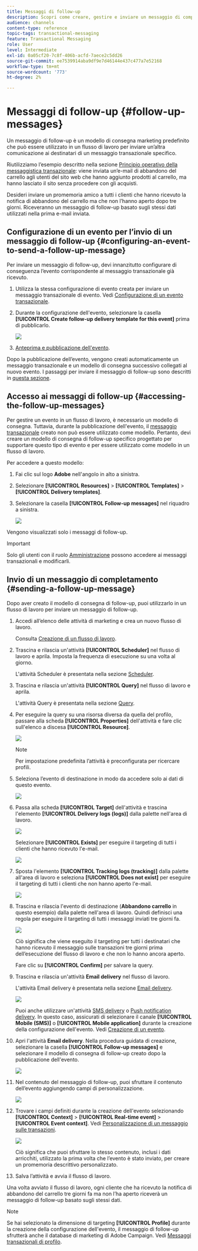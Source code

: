 ```yaml
---
title: Messaggi di follow-up
description: Scopri come creare, gestire e inviare un messaggio di completamento.
audience: channels
content-type: reference
topic-tags: transactional-messaging
feature: Transactional Messaging
role: User
level: Intermediate
exl-id: 0a05cf20-7c8f-406b-acfd-7aece2c5dd26
source-git-commit: ee7539914aba9df9e7d46144e437c477a7e52168
workflow-type: tm+mt
source-wordcount: '773'
ht-degree: 2%

---
```


# Messaggi di follow-up {#follow-up-messages}

Un messaggio di follow-up è un modello di consegna marketing predefinito che può essere utilizzato in un flusso di lavoro per inviare un’altra comunicazione ai destinatari di un messaggio transazionale specifico.

Riutilizziamo l’esempio descritto nella sezione [Principio operativo della messaggistica transazionale](../../channels/using/getting-started-with-transactional-msg.md#transactional-messaging-operating-principle): viene inviata un’e-mail di abbandono del carrello agli utenti del sito web che hanno aggiunto prodotti al carrello, ma hanno lasciato il sito senza procedere con gli acquisti.

Desideri inviare un promemoria amico a tutti i clienti che hanno ricevuto la notifica di abbandono del carrello ma che non l’hanno aperto dopo tre giorni. Riceveranno un messaggio di follow-up basato sugli stessi dati utilizzati nella prima e-mail inviata.

## Configurazione di un evento per l’invio di un messaggio di follow-up {#configuring-an-event-to-send-a-follow-up-message}

Per inviare un messaggio di follow-up, devi innanzitutto configurare di conseguenza l’evento corrispondente al messaggio transazionale già ricevuto.

1. Utilizza la stessa configurazione di evento creata per inviare un messaggio transazionale di evento. Vedi [Configurazione di un evento transazionale](../../channels/using/configuring-transactional-event.md).
1. Durante la configurazione dell&#39;evento, selezionare la casella **[!UICONTROL Create follow-up delivery template for this event]** prima di pubblicarlo.

   ![](assets/message-center_follow-up-checkbox.png)

1. [Anteprima e pubblicazione dell&#39;evento](../../channels/using/publishing-transactional-event.md#previewing-and-publishing-the-event).

Dopo la pubblicazione dell’evento, vengono creati automaticamente un messaggio transazionale e un modello di consegna successivo collegati al nuovo evento. I passaggi per inviare il messaggio di follow-up sono descritti in [questa sezione](#sending-a-follow-up-message).

## Accesso ai messaggi di follow-up {#accessing-the-follow-up-messages}

Per gestire un evento in un flusso di lavoro, è necessario un modello di consegna. Tuttavia, durante la pubblicazione dell&#39;evento, il [messaggio transazionale](../../channels/using/editing-transactional-message.md) creato non può essere utilizzato come modello. Pertanto, devi creare un modello di consegna di follow-up specifico progettato per supportare questo tipo di evento e per essere utilizzato come modello in un flusso di lavoro.

Per accedere a questo modello:

1. Fai clic sul logo **Adobe** nell&#39;angolo in alto a sinistra.
1. Selezionare **[!UICONTROL Resources]** > **[!UICONTROL Templates]** > **[!UICONTROL Delivery templates]**.
1. Selezionare la casella **[!UICONTROL Follow-up messages]** nel riquadro a sinistra.

   ![](assets/message-center_follow-up-search.png)

Vengono visualizzati solo i messaggi di follow-up.

>[!IMPORTANT]
>
>Solo gli utenti con il ruolo [Amministrazione](../../administration/using/users-management.md#functional-administrators) possono accedere ai messaggi transazionali e modificarli.

## Invio di un messaggio di completamento {#sending-a-follow-up-message}

Dopo aver creato il modello di consegna di follow-up, puoi utilizzarlo in un flusso di lavoro per inviare un messaggio di follow-up.

<!--You need to set up a workflow targeting the event corresponding to the transactional message that was already received.-->

1. Accedi all’elenco delle attività di marketing e crea un nuovo flusso di lavoro.

   Consulta [Creazione di un flusso di lavoro](../../automating/using/building-a-workflow.md#creating-a-workflow).

1. Trascina e rilascia un&#39;attività **[!UICONTROL Scheduler]** nel flusso di lavoro e aprila. Imposta la frequenza di esecuzione su una volta al giorno.

   L&#39;attività Scheduler è presentata nella sezione [Scheduler](../../automating/using/scheduler.md).

1. Trascina e rilascia un&#39;attività **[!UICONTROL Query]** nel flusso di lavoro e aprila.

   L&#39;attività Query è presentata nella sezione [Query](../../automating/using/query.md).

1. Per eseguire la query su una risorsa diversa da quella del profilo, passare alla scheda **[!UICONTROL Properties]** dell&#39;attività e fare clic sull&#39;elenco a discesa **[!UICONTROL Resource]**.

   ![](assets/message-center_follow-up-query-properties.png)

   >[!NOTE]
   >
   >Per impostazione predefinita l’attività è preconfigurata per ricercare profili.

1. Seleziona l’evento di destinazione in modo da accedere solo ai dati di questo evento.

   ![](assets/message-center_follow-up-query-resource.png)

1. Passa alla scheda **[!UICONTROL Target]** dell&#39;attività e trascina l&#39;elemento **[!UICONTROL Delivery logs (logs)]** dalla palette nell&#39;area di lavoro.

   ![](assets/message-center_follow-up-delivery-logs.png)

   Selezionare **[!UICONTROL Exists]** per eseguire il targeting di tutti i clienti che hanno ricevuto l&#39;e-mail.

   ![](assets/message-center_follow-up-delivery-logs-exists.png)

1. Sposta l&#39;elemento **[!UICONTROL Tracking logs (tracking)]** dalla palette all&#39;area di lavoro e seleziona **[!UICONTROL Does not exist]** per eseguire il targeting di tutti i clienti che non hanno aperto l&#39;e-mail.

   ![](assets/message-center_follow-up-delivery-and-tracking-logs.png)

1. Trascina e rilascia l&#39;evento di destinazione (**Abbandono carrello** in questo esempio) dalla palette nell&#39;area di lavoro. Quindi definisci una regola per eseguire il targeting di tutti i messaggi inviati tre giorni fa.

   ![](assets/message-center_follow-up-created.png)

   Ciò significa che viene eseguito il targeting per tutti i destinatari che hanno ricevuto il messaggio sulle transazioni tre giorni prima dell’esecuzione del flusso di lavoro e che non lo hanno ancora aperto.

   Fare clic su **[!UICONTROL Confirm]** per salvare la query.

1. Trascina e rilascia un&#39;attività **Email delivery** nel flusso di lavoro.

   L&#39;attività Email delivery è presentata nella sezione [Email delivery](../../automating/using/email-delivery.md).

   ![](assets/message-center_follow-up-workflow.png)

   Puoi anche utilizzare un&#39;attività [SMS delivery](../../automating/using/sms-delivery.md) o [Push notification delivery](../../automating/using/push-notification-delivery.md). In questo caso, assicurati di selezionare il canale **[!UICONTROL Mobile (SMS)]** o **[!UICONTROL Mobile application]** durante la creazione della configurazione dell&#39;evento. Vedi [Creazione di un evento](../../channels/using/configuring-transactional-event.md#creating-an-event).

1. Apri l&#39;attività **Email delivery**. Nella procedura guidata di creazione, selezionare la casella **[!UICONTROL Follow-up messages]** e selezionare il modello di consegna di follow-up creato dopo la pubblicazione dell&#39;evento.

   ![](assets/message-center_follow-up-template.png)

1. Nel contenuto del messaggio di follow-up, puoi sfruttare il contenuto dell’evento aggiungendo campi di personalizzazione.

   ![](assets/message-center_follow-up-content.png)

1. Trovare i campi definiti durante la creazione dell&#39;evento selezionando **[!UICONTROL Context]** > **[!UICONTROL Real-time event]** > **[!UICONTROL Event context]**. Vedi [Personalizzazione di un messaggio sulle transazioni](../../channels/using/editing-transactional-message.md#personalizing-a-transactional-message).

   ![](assets/message-center_follow-up-personalization.png)

   Ciò significa che puoi sfruttare lo stesso contenuto, inclusi i dati arricchiti, utilizzato la prima volta che l’evento è stato inviato, per creare un promemoria descrittivo personalizzato.

1. Salva l’attività e avvia il flusso di lavoro.

Una volta avviato il flusso di lavoro, ogni cliente che ha ricevuto la notifica di abbandono del carrello tre giorni fa ma non l’ha aperto riceverà un messaggio di follow-up basato sugli stessi dati.

>[!NOTE]
>
>Se hai selezionato la dimensione di targeting **[!UICONTROL Profile]** durante la creazione della configurazione dell&#39;evento, il messaggio di follow-up sfrutterà anche il database di marketing di Adobe Campaign. Vedi [Messaggi transazionali di profilo](../../channels/using/editing-transactional-message.md#profile-transactional-message-specificities).
